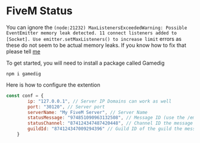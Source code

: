 # FiveM Status 
You can ignore the `(node:21232) MaxListenersExceededWarning: Possible EventEmitter memory leak detected. 11 connect listeners added to [Socket]. Use emitter.setMaxListeners() to increase limit` errors as these do not seem to be actual memory leaks. If you know how to fix that please tell [me](https://github.com/weirdbandkid)

To get started, you will need to install a package called Gamedig
```
npm i gamedig
```
Here is how to configure the extention
```js
const conf = {
        ip: "127.0.0.1", // Server IP Domains can work as well
        port: "30120", // Server port
        serverName: "My FiveM Server", // Server Name
        statusMessage: "974851090963132508", // Message ID (use the /embed command and use that message ID)
        statusChannel: "874124347487420448", // Channel ID the message is in
        guildId: "874124347009294396" // Guild ID of the guild the message is in
    }
```